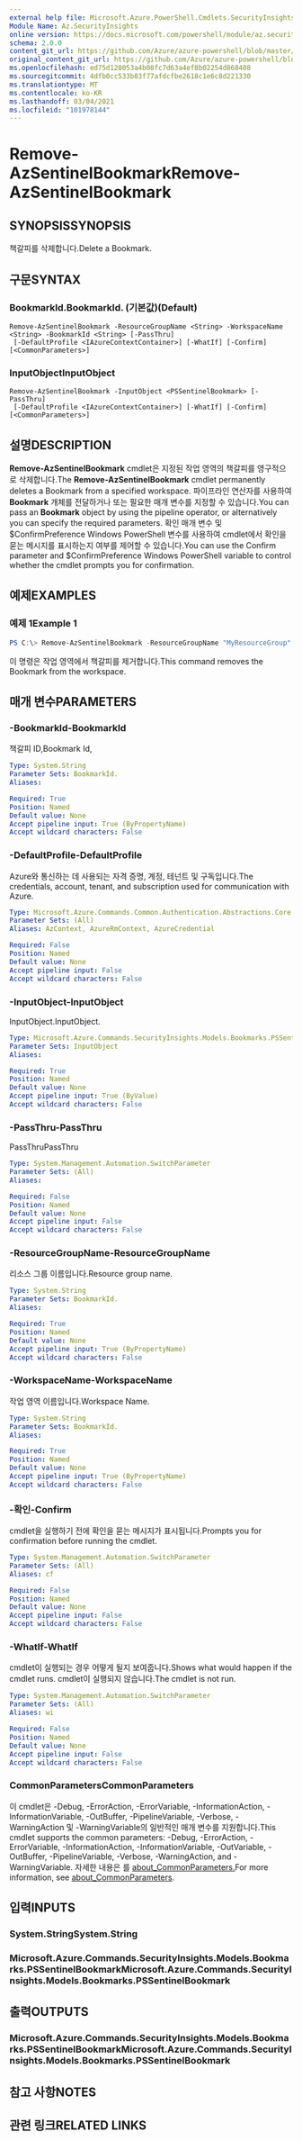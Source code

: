 ```yaml
---
external help file: Microsoft.Azure.PowerShell.Cmdlets.SecurityInsights.dll-Help.xml
Module Name: Az.SecurityInsights
online version: https://docs.microsoft.com/powershell/module/az.securityinsights/remove-azsentinelbookmark
schema: 2.0.0
content_git_url: https://github.com/Azure/azure-powershell/blob/master/src/SecurityInsights/SecurityInsights/help/Remove-AzSentinelBookmark.md
original_content_git_url: https://github.com/Azure/azure-powershell/blob/master/src/SecurityInsights/SecurityInsights/help/Remove-AzSentinelBookmark.md
ms.openlocfilehash: ed75d128053a4b08fc7d63a4ef8b02254d868408
ms.sourcegitcommit: 4dfb0cc533b83f77afdcfbe2618c1e6c8d221330
ms.translationtype: MT
ms.contentlocale: ko-KR
ms.lasthandoff: 03/04/2021
ms.locfileid: "101978144"
---
```

# <span data-ttu-id="3e769-101">Remove-AzSentinelBookmark</span><span class="sxs-lookup"><span data-stu-id="3e769-101">Remove-AzSentinelBookmark</span></span>

## <span data-ttu-id="3e769-102">SYNOPSIS</span><span class="sxs-lookup"><span data-stu-id="3e769-102">SYNOPSIS</span></span>
<span data-ttu-id="3e769-103">책갈피를 삭제합니다.</span><span class="sxs-lookup"><span data-stu-id="3e769-103">Delete a Bookmark.</span></span>

## <span data-ttu-id="3e769-104">구문</span><span class="sxs-lookup"><span data-stu-id="3e769-104">SYNTAX</span></span>

### <span data-ttu-id="3e769-105">BookmarkId.</span><span class="sxs-lookup"><span data-stu-id="3e769-105">BookmarkId.</span></span> <span data-ttu-id="3e769-106">(기본값)</span><span class="sxs-lookup"><span data-stu-id="3e769-106">(Default)</span></span>
```
Remove-AzSentinelBookmark -ResourceGroupName <String> -WorkspaceName <String> -BookmarkId <String> [-PassThru]
 [-DefaultProfile <IAzureContextContainer>] [-WhatIf] [-Confirm] [<CommonParameters>]
```

### <span data-ttu-id="3e769-107">InputObject</span><span class="sxs-lookup"><span data-stu-id="3e769-107">InputObject</span></span>
```
Remove-AzSentinelBookmark -InputObject <PSSentinelBookmark> [-PassThru]
 [-DefaultProfile <IAzureContextContainer>] [-WhatIf] [-Confirm] [<CommonParameters>]
```

## <span data-ttu-id="3e769-108">설명</span><span class="sxs-lookup"><span data-stu-id="3e769-108">DESCRIPTION</span></span>
<span data-ttu-id="3e769-109">**Remove-AzSentinelBookmark** cmdlet은 지정된 작업 영역의 책갈피를 영구적으로 삭제합니다.</span><span class="sxs-lookup"><span data-stu-id="3e769-109">The **Remove-AzSentinelBookmark** cmdlet permanently deletes a Bookmark from a specified workspace.</span></span>
<span data-ttu-id="3e769-110">파이프라인 연산자를 사용하여 **Bookmark** 개체를 전달하거나 또는 필요한 매개 변수를 지정할 수 있습니다.</span><span class="sxs-lookup"><span data-stu-id="3e769-110">You can pass an **Bookmark** object by using the pipeline operator, or alternatively you can specify the required parameters.</span></span>
<span data-ttu-id="3e769-111">확인 매개 변수 및 $ConfirmPreference Windows PowerShell 변수를 사용하여 cmdlet에서 확인을 묻는 메시지를 표시하는지 여부를 제어할 수 있습니다.</span><span class="sxs-lookup"><span data-stu-id="3e769-111">You can use the Confirm parameter and $ConfirmPreference Windows PowerShell variable to control whether the cmdlet prompts you for confirmation.</span></span>

## <span data-ttu-id="3e769-112">예제</span><span class="sxs-lookup"><span data-stu-id="3e769-112">EXAMPLES</span></span>

### <span data-ttu-id="3e769-113">예제 1</span><span class="sxs-lookup"><span data-stu-id="3e769-113">Example 1</span></span>
```powershell
PS C:\> Remove-AzSentinelBookmark -ResourceGroupName "MyResourceGroup" -WorkspaceName "MyWorkspaceName" -BookmarkId "MyBookmarkId"
```

<span data-ttu-id="3e769-114">이 명령은 작업 영역에서 책갈피를 제거합니다.</span><span class="sxs-lookup"><span data-stu-id="3e769-114">This command removes the Bookmark from the workspace.</span></span>

## <span data-ttu-id="3e769-115">매개 변수</span><span class="sxs-lookup"><span data-stu-id="3e769-115">PARAMETERS</span></span>

### <span data-ttu-id="3e769-116">-BookmarkId</span><span class="sxs-lookup"><span data-stu-id="3e769-116">-BookmarkId</span></span>
<span data-ttu-id="3e769-117">책갈피 ID,</span><span class="sxs-lookup"><span data-stu-id="3e769-117">Bookmark Id,</span></span>

```yaml
Type: System.String
Parameter Sets: BookmarkId.
Aliases:

Required: True
Position: Named
Default value: None
Accept pipeline input: True (ByPropertyName)
Accept wildcard characters: False
```

### <span data-ttu-id="3e769-118">-DefaultProfile</span><span class="sxs-lookup"><span data-stu-id="3e769-118">-DefaultProfile</span></span>
<span data-ttu-id="3e769-119">Azure와 통신하는 데 사용되는 자격 증명, 계정, 테넌트 및 구독입니다.</span><span class="sxs-lookup"><span data-stu-id="3e769-119">The credentials, account, tenant, and subscription used for communication with Azure.</span></span>

```yaml
Type: Microsoft.Azure.Commands.Common.Authentication.Abstractions.Core.IAzureContextContainer
Parameter Sets: (All)
Aliases: AzContext, AzureRmContext, AzureCredential

Required: False
Position: Named
Default value: None
Accept pipeline input: False
Accept wildcard characters: False
```

### <span data-ttu-id="3e769-120">-InputObject</span><span class="sxs-lookup"><span data-stu-id="3e769-120">-InputObject</span></span>
<span data-ttu-id="3e769-121">InputObject.</span><span class="sxs-lookup"><span data-stu-id="3e769-121">InputObject.</span></span>

```yaml
Type: Microsoft.Azure.Commands.SecurityInsights.Models.Bookmarks.PSSentinelBookmark
Parameter Sets: InputObject
Aliases:

Required: True
Position: Named
Default value: None
Accept pipeline input: True (ByValue)
Accept wildcard characters: False
```

### <span data-ttu-id="3e769-122">-PassThru</span><span class="sxs-lookup"><span data-stu-id="3e769-122">-PassThru</span></span>
<span data-ttu-id="3e769-123">PassThru</span><span class="sxs-lookup"><span data-stu-id="3e769-123">PassThru</span></span>

```yaml
Type: System.Management.Automation.SwitchParameter
Parameter Sets: (All)
Aliases:

Required: False
Position: Named
Default value: None
Accept pipeline input: False
Accept wildcard characters: False
```

### <span data-ttu-id="3e769-124">-ResourceGroupName</span><span class="sxs-lookup"><span data-stu-id="3e769-124">-ResourceGroupName</span></span>
<span data-ttu-id="3e769-125">리소스 그룹 이름입니다.</span><span class="sxs-lookup"><span data-stu-id="3e769-125">Resource group name.</span></span>

```yaml
Type: System.String
Parameter Sets: BookmarkId.
Aliases:

Required: True
Position: Named
Default value: None
Accept pipeline input: True (ByPropertyName)
Accept wildcard characters: False
```

### <span data-ttu-id="3e769-126">-WorkspaceName</span><span class="sxs-lookup"><span data-stu-id="3e769-126">-WorkspaceName</span></span>
<span data-ttu-id="3e769-127">작업 영역 이름입니다.</span><span class="sxs-lookup"><span data-stu-id="3e769-127">Workspace Name.</span></span>

```yaml
Type: System.String
Parameter Sets: BookmarkId.
Aliases:

Required: True
Position: Named
Default value: None
Accept pipeline input: True (ByPropertyName)
Accept wildcard characters: False
```

### <span data-ttu-id="3e769-128">-확인</span><span class="sxs-lookup"><span data-stu-id="3e769-128">-Confirm</span></span>
<span data-ttu-id="3e769-129">cmdlet을 실행하기 전에 확인을 묻는 메시지가 표시됩니다.</span><span class="sxs-lookup"><span data-stu-id="3e769-129">Prompts you for confirmation before running the cmdlet.</span></span>

```yaml
Type: System.Management.Automation.SwitchParameter
Parameter Sets: (All)
Aliases: cf

Required: False
Position: Named
Default value: None
Accept pipeline input: False
Accept wildcard characters: False
```

### <span data-ttu-id="3e769-130">-WhatIf</span><span class="sxs-lookup"><span data-stu-id="3e769-130">-WhatIf</span></span>
<span data-ttu-id="3e769-131">cmdlet이 실행되는 경우 어떻게 될지 보여줍니다.</span><span class="sxs-lookup"><span data-stu-id="3e769-131">Shows what would happen if the cmdlet runs.</span></span>
<span data-ttu-id="3e769-132">cmdlet이 실행되지 않습니다.</span><span class="sxs-lookup"><span data-stu-id="3e769-132">The cmdlet is not run.</span></span>

```yaml
Type: System.Management.Automation.SwitchParameter
Parameter Sets: (All)
Aliases: wi

Required: False
Position: Named
Default value: None
Accept pipeline input: False
Accept wildcard characters: False
```

### <span data-ttu-id="3e769-133">CommonParameters</span><span class="sxs-lookup"><span data-stu-id="3e769-133">CommonParameters</span></span>
<span data-ttu-id="3e769-134">이 cmdlet은 -Debug, -ErrorAction, -ErrorVariable, -InformationAction, -InformationVariable, -OutBuffer, -PipelineVariable, -Verbose, -WarningAction 및 -WarningVariable의 일반적인 매개 변수를 지원합니다.</span><span class="sxs-lookup"><span data-stu-id="3e769-134">This cmdlet supports the common parameters: -Debug, -ErrorAction, -ErrorVariable, -InformationAction, -InformationVariable, -OutVariable, -OutBuffer, -PipelineVariable, -Verbose, -WarningAction, and -WarningVariable.</span></span> <span data-ttu-id="3e769-135">자세한 내용은 를 [about_CommonParameters.](http://go.microsoft.com/fwlink/?LinkID=113216)</span><span class="sxs-lookup"><span data-stu-id="3e769-135">For more information, see [about_CommonParameters](http://go.microsoft.com/fwlink/?LinkID=113216).</span></span>

## <span data-ttu-id="3e769-136">입력</span><span class="sxs-lookup"><span data-stu-id="3e769-136">INPUTS</span></span>

### <span data-ttu-id="3e769-137">System.String</span><span class="sxs-lookup"><span data-stu-id="3e769-137">System.String</span></span>
### <span data-ttu-id="3e769-138">Microsoft.Azure.Commands.SecurityInsights.Models.Bookmarks.PSSentinelBookmark</span><span class="sxs-lookup"><span data-stu-id="3e769-138">Microsoft.Azure.Commands.SecurityInsights.Models.Bookmarks.PSSentinelBookmark</span></span>
## <span data-ttu-id="3e769-139">출력</span><span class="sxs-lookup"><span data-stu-id="3e769-139">OUTPUTS</span></span>

### <span data-ttu-id="3e769-140">Microsoft.Azure.Commands.SecurityInsights.Models.Bookmarks.PSSentinelBookmark</span><span class="sxs-lookup"><span data-stu-id="3e769-140">Microsoft.Azure.Commands.SecurityInsights.Models.Bookmarks.PSSentinelBookmark</span></span>
## <span data-ttu-id="3e769-141">참고 사항</span><span class="sxs-lookup"><span data-stu-id="3e769-141">NOTES</span></span>

## <span data-ttu-id="3e769-142">관련 링크</span><span class="sxs-lookup"><span data-stu-id="3e769-142">RELATED LINKS</span></span>
